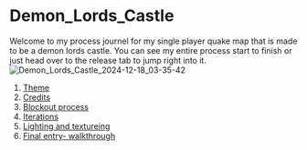 # Demon_Lords_Castle

Welcome to my process journel for my single player quake map that is made to be a demon lords castle. You can see my entire process start to finish or just head over to the release tab to jump right into it.
![Demon_Lords_Castle_2024-12-18_03-35-42](https://github.com/user-attachments/assets/204522a6-a113-4fb2-a36a-5a13f9aa31f0)


1) [Theme](https://github.com/camron-coder/Demon_Lords_Castle/blob/main/Theme.md)
2) [Credits](https://github.com/camron-coder/Demon_Lords_Castle/blob/main/Credits.md)
3) [Blockout process](https://github.com/camron-coder/Demon_Lords_Castle/blob/main/Blockout.md)
4) [Iterations](https://github.com/camron-coder/Demon_Lords_Castle/blob/main/Gameplay%20and%20Iteration.md)
5) [Lighting and textureing](https://github.com/camron-coder/Demon_Lords_Castle/blob/main/Lighting%20and%20Textures.md)
6) [Final entry- walkthrough](https://github.com/camron-coder/Demon_Lords_Castle/blob/main/Final%20map%20walkthrough%20video.md)

